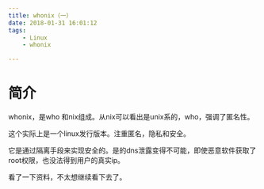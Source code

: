 ```yaml
---
title: whonix（一）
date: 2018-01-31 16:01:12
tags:
	- Linux
	- whonix

---
```




# 简介

whonix，是who 和nix组成。从nix可以看出是unix系的，who，强调了匿名性。

这个实际上是一个linux发行版本。注重匿名，隐私和安全。

它是通过隔离手段来实现安全的。是的dns泄露变得不可能，即使恶意软件获取了root权限，也没法得到用户的真实ip。

看了一下资料，不太想继续看下去了。




